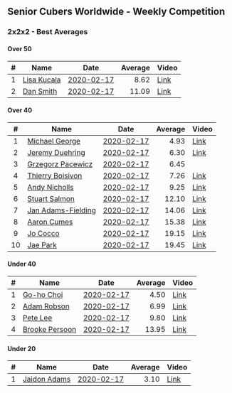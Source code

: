 ## Senior Cubers Worldwide - Weekly Competition
### 2x2x2 - Best Averages

#### Over 50

| # | Name | Date | Average | Video |
| :--: | -- | :--: | --: | -- |
| 1 |[Lisa Kucala](../persons/lisa_kucala.md) |[2020-02-17](2020-02-17.md) |8.62 | [Link](https://www.facebook.com/events/176704156956327/permalink/177822780177798/) |
| 2 |[Dan Smith](../persons/dan_smith.md) |[2020-02-17](2020-02-17.md) |11.09 | [Link](https://www.facebook.com/events/176704156956327/permalink/178124056814337/) |

#### Over 40

| # | Name | Date | Average | Video |
| :--: | -- | :--: | --: | -- |
| 1 |[Michael George](../persons/michael_george.md) |[2020-02-17](2020-02-17.md) |4.93 | [Link](https://www.facebook.com/events/176704156956327/permalink/178424350117641/) |
| 2 |[Jeremy Duehring](../persons/jeremy_duehring.md) |[2020-02-17](2020-02-17.md) |6.30 | [Link](https://www.facebook.com/events/176704156956327/permalink/177381356888607/) |
| 3 |[Grzegorz Pacewicz](../persons/grzegorz_pacewicz.md) |[2020-02-17](2020-02-17.md) |6.45 | |
| 4 |[Thierry Boisivon](../persons/thierry_boisivon.md) |[2020-02-17](2020-02-17.md) |7.26 | [Link](https://www.facebook.com/events/176704156956327/permalink/181037429856333/) |
| 5 |[Andy Nicholls](../persons/andy_nicholls.md) |[2020-02-17](2020-02-17.md) |9.25 | [Link](https://www.facebook.com/events/176704156956327/permalink/177170673576342/) |
| 6 |[Stuart Salmon](../persons/stuart_salmon.md) |[2020-02-17](2020-02-17.md) |12.10 | [Link](https://www.facebook.com/events/176704156956327/permalink/181182663175143/) |
| 7 |[Jan Adams-Fielding](../persons/jan_adams-fielding.md) |[2020-02-17](2020-02-17.md) |14.06 | [Link](https://www.facebook.com/events/176704156956327/permalink/180508603242549/) |
| 8 |[Aaron Cumes](../persons/aaron_cumes.md) |[2020-02-17](2020-02-17.md) |15.38 | [Link](https://www.facebook.com/events/176704156956327/permalink/178556813437728/) |
| 9 |[Jo Cocco](../persons/jo_cocco.md) |[2020-02-17](2020-02-17.md) |19.15 | [Link](https://www.facebook.com/events/176704156956327/permalink/181058473187562/) |
| 10 |[Jae Park](../persons/jae_park.md) |[2020-02-17](2020-02-17.md) |19.45 | [Link](https://www.facebook.com/events/176704156956327/permalink/177449880215088/) |

#### Under 40

| # | Name | Date | Average | Video |
| :--: | -- | :--: | --: | -- |
| 1 |[Go-ho Choi](../persons/go-ho_choi.md) |[2020-02-17](2020-02-17.md) |4.50 | [Link](https://www.facebook.com/events/176704156956327/permalink/178287783464631/) |
| 2 |[Adam Robson](../persons/adam_robson.md) |[2020-02-17](2020-02-17.md) |6.99 | [Link](https://www.facebook.com/events/176704156956327/permalink/178953400064736/) |
| 3 |[Pete Lee](../persons/pete_lee.md) |[2020-02-17](2020-02-17.md) |9.80 | [Link](https://www.facebook.com/events/176704156956327/permalink/179850233308386/) |
| 4 |[Brooke Persoon](../persons/brooke_persoon.md) |[2020-02-17](2020-02-17.md) |13.95 | [Link](https://www.facebook.com/events/176704156956327/permalink/181292296497513/) |

#### Under 20

| # | Name | Date | Average | Video |
| :--: | -- | :--: | --: | -- |
| 1 |[Jaidon Adams](../persons/jaidon_adams.md) |[2020-02-17](2020-02-17.md) |3.10 | [Link](https://www.facebook.com/events/176704156956327/permalink/180633799896696/) |

